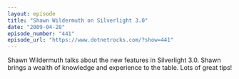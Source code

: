 ```yaml
---
layout: episode
title: "Shawn Wildermuth on Silverlight 3.0"
date: "2009-04-28"
episode_number: "441"
episode_url: "https://www.dotnetrocks.com/?show=441"
---
```


Shawn Wildermuth talks about the new features in Silverlight 3.0. Shawn brings a wealth of knowledge and experience to the table. Lots of great tips!
